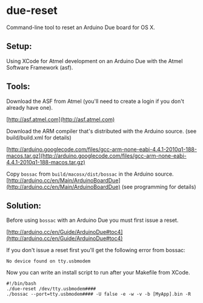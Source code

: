 due-reset
=========

Command-line tool to reset an Arduino Due board for OS X.

Setup:
------------
Using XCode for Atmel development on an Arduino Due with the Atmel Software Framework (asf).

Tools:
------------
Download the ASF from Atmel (you'll need to create a login if you don't already have one).

[http://asf.atmel.com](http://asf.atmel.com)

Download the ARM compiler that's distributed with the Arduino source. (see build/build.xml for details)

[http://arduino.googlecode.com/files/gcc-arm-none-eabi-4.4.1-2010q1-188-macos.tar.gz](http://arduino.googlecode.com/files/gcc-arm-none-eabi-4.4.1-2010q1-188-macos.tar.gz)

Copy `bossac` from `build/macosx/dist/bossac` in the Arduino source.
[http://arduino.cc/en/Main/ArduinoBoardDue](http://arduino.cc/en/Main/ArduinoBoardDue) (see programming for details)


Solution:
------------

Before using `bossac` with an Arduino Due you must first issue a reset.

[http://arduino.cc/en/Guide/ArduinoDue#toc4](http://arduino.cc/en/Guide/ArduinoDue#toc4)

If you don't issue a reset first you'll get the following error from bossac:

	No device found on tty.usbmodem

Now you can write an install script to run after your Makefile from XCode.

	#!/bin/bash
	./due-reset /dev/tty.usbmodem####
	./bossac --port=tty.usbmodem#### -U false -e -w -v -b [MyApp].bin -R